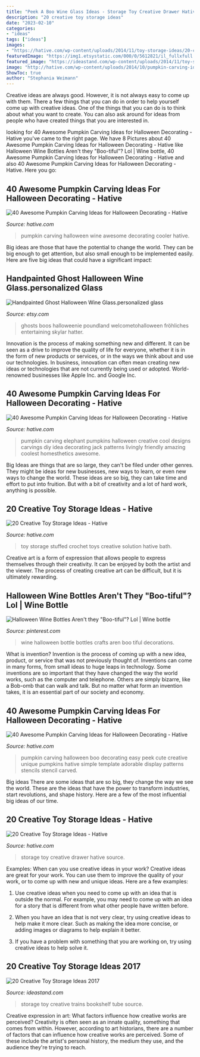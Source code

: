 ```yaml
---
title: "Peek A Boo Wine Glass Ideas - Storage Toy Creative Drawer Hative Source"
description: "20 creative toy storage ideas"
date: "2023-02-10"
categories:
- "ideas"
tags: ["ideas"]
images:
- "https://hative.com/wp-content/uploads/2014/11/toy-storage-ideas/20-crochet-stuffed-toy-solution.jpg"
featuredImage: "https://img1.etsystatic.com/000/0/5612821/il_fullxfull.262699591.jpg"
featured_image: "https://ideastand.com/wp-content/uploads/2014/11/toy-storage-ideas/15-bookshelf-for-trains.jpg"
image: "http://hative.com/wp-content/uploads/2014/10/pumpkin-carving-ideas/36-peek-a-boo.jpg"
ShowToc: true
author: "Stephania Weimann"
---
```



Creative ideas are always good. However, it is not always easy to come up with them. There a few things that you can do in order to help yourself come up with creative ideas. One of the things that you can do is to think about what you want to create. You can also ask around for ideas from people who have created things that you are interested in.

	

		
looking for 40 Awesome Pumpkin Carving Ideas for Halloween Decorating - Hative you've came to the right page. We have 8 Pictures about 40 Awesome Pumpkin Carving Ideas for Halloween Decorating - Hative like Halloween Wine Bottles Aren&#039;t they &quot;Boo-tiful&quot;? Lol | Wine bottle, 40 Awesome Pumpkin Carving Ideas for Halloween Decorating - Hative and also 40 Awesome Pumpkin Carving Ideas for Halloween Decorating - Hative. Here you go:
		
    
## 40 Awesome Pumpkin Carving Ideas For Halloween Decorating - Hative

<img loading=lazy src="https://hative.com/wp-content/uploads/2014/10/pumpkin-carving-ideas/30-wine-cooler-pumpkin.jpg" onerror="this.onerror=null;this.src='https://tse4.mm.bing.net/th?id=OIP.8FEsfgfBW_9Kq2kfCDJ__AHaLr&amp;pid=15.1';" alt="40 Awesome Pumpkin Carving Ideas for Halloween Decorating - Hative">

_Source: hative.com_

>pumpkin carving halloween wine awesome decorating cooler hative. 

	

Big ideas are those that have the potential to change the world. They can be big enough to get attention, but also small enough to be implemented easily. Here are five big ideas that could have a significant impact: 

    
## Handpainted Ghost Halloween Wine Glass.personalized Glass

<img loading=lazy src="https://img1.etsystatic.com/000/0/5612821/il_fullxfull.262699591.jpg" onerror="this.onerror=null;this.src='https://tse3.mm.bing.net/th?id=OIP.oXxOKS16Vge75m84nbdlbgHaG5&amp;pid=15.1';" alt="Handpainted Ghost Halloween Wine Glass.personalized glass">

_Source: etsy.com_

>ghosts boos halloweenie poundland welcometohalloween fröhliches entertaining skylar hatter. 

	

Innovation is the process of making something new and different. It can be seen as a drive to improve the quality of life for everyone, whether it is in the form of new products or services, or in the ways we think about and use our technologies. In business, innovation can often mean creating new ideas or technologies that are not currently being used or adopted. World-renowned businesses like Apple Inc. and Google Inc.

    
## 40 Awesome Pumpkin Carving Ideas For Halloween Decorating - Hative

<img loading=lazy src="https://hative.com/wp-content/uploads/2014/10/pumpkin-carving-ideas/25-elephant-pumpkin.jpg" onerror="this.onerror=null;this.src='https://tse3.mm.bing.net/th?id=OIP.ckNgBTfrVTNPfZ8VyDiHAQHaIh&amp;pid=15.1';" alt="40 Awesome Pumpkin Carving Ideas for Halloween Decorating - Hative">

_Source: hative.com_

>pumpkin carving elephant pumpkins halloween creative cool designs carvings diy idea decorating jack patterns livingly friendly amazing coolest homesthetics awesome. 

	

Big Ideas are things that are so large, they can't be filed under other genres. They might be ideas for new businesses, new ways to learn, or even new ways to change the world. These ideas are so big, they can take time and effort to put into fruition. But with a bit of creativity and a lot of hard work, anything is possible.

    
## 20 Creative Toy Storage Ideas - Hative

<img loading=lazy src="https://hative.com/wp-content/uploads/2014/11/toy-storage-ideas/20-crochet-stuffed-toy-solution.jpg" onerror="this.onerror=null;this.src='https://tse3.mm.bing.net/th?id=OIP.s2EL1LKfhQqGdq-P0OatqwHaLH&amp;pid=15.1';" alt="20 Creative Toy Storage Ideas - Hative">

_Source: hative.com_

>toy storage stuffed crochet toys creative solution hative bath. 

	

Creative art is a form of expression that allows people to express themselves through their creativity. It can be enjoyed by both the artist and the viewer. The process of creating creative art can be difficult, but it is ultimately rewarding.

    
## Halloween Wine Bottles Aren&#039;t They &quot;Boo-tiful&quot;? Lol | Wine Bottle

<img loading=lazy src="https://i.pinimg.com/originals/c4/1d/74/c41d747e13bc30045bb8172879fd0f4e.jpg" onerror="this.onerror=null;this.src='https://tse3.mm.bing.net/th?id=OIP.BdgzJgffKaFYD5ZcLNp7iwHaJ4&amp;pid=15.1';" alt="Halloween Wine Bottles Aren&#039;t they &quot;Boo-tiful&quot;? Lol | Wine bottle">

_Source: pinterest.com_

>wine halloween bottle bottles crafts aren boo tiful decorations. 

	

What is invention?
Invention is the process of coming up with a new idea, product, or service that was not previously thought of. Inventions can come in many forms, from small ideas to huge leaps in technology. Some inventions are so important that they have changed the way the world works, such as the computer and telephone. Others are simply bizarre, like a Bob-omb that can walk and talk. But no matter what form an invention takes, it is an essential part of our society and economy.

    
## 40 Awesome Pumpkin Carving Ideas For Halloween Decorating - Hative

<img loading=lazy src="http://hative.com/wp-content/uploads/2014/10/pumpkin-carving-ideas/36-peek-a-boo.jpg" onerror="this.onerror=null;this.src='https://tse4.mm.bing.net/th?id=OIP.fLGVosCzVWFA8AS1ujKWEAHaHa&amp;pid=15.1';" alt="40 Awesome Pumpkin Carving Ideas for Halloween Decorating - Hative">

_Source: hative.com_

>pumpkin carving halloween boo decorating easy peek cute creative unique pumpkins hative simple template adorable display patterns stencils stencil carved. 

	

Big ideas
There are some ideas that are so big, they change the way we see the world. These are the ideas that have the power to transform industries, start revolutions, and shape history. Here are a few of the most influential big ideas of our time.

    
## 20 Creative Toy Storage Ideas - Hative

<img loading=lazy src="https://hative.com/wp-content/uploads/2014/11/toy-storage-ideas/4-drawer-toy-storage.jpg" onerror="this.onerror=null;this.src='https://tse4.mm.bing.net/th?id=OIP.dKhsv-71-3k9yNXjC1-W3AHaLH&amp;pid=15.1';" alt="20 Creative Toy Storage Ideas - Hative">

_Source: hative.com_

>storage toy creative drawer hative source. 

	

Examples: When can you use creative ideas in your work?
Creative ideas are great for your work. You can use them to improve the quality of your work, or to come up with new and unique ideas. Here are a few examples:
1. Use creative ideas when you need to come up with an idea that is outside the normal. For example, you may need to come up with an idea for a story that is different from what other people have written before.

2. When you have an idea that is not very clear, try using creative ideas to help make it more clear. Such as making the idea more concise, or adding images or diagrams to help explain it better.

3. If you have a problem with something that you are working on, try using creative ideas to help solve it.

    
## 20 Creative Toy Storage Ideas 2017

<img loading=lazy src="https://ideastand.com/wp-content/uploads/2014/11/toy-storage-ideas/15-bookshelf-for-trains.jpg" onerror="this.onerror=null;this.src='https://tse3.mm.bing.net/th?id=OIP.KTJ5KA2kD2tVlftxMnjwcgHaPC&amp;pid=15.1';" alt="20 Creative Toy Storage Ideas 2017">

_Source: ideastand.com_

>storage toy creative trains bookshelf tube source. 

	

Creative expression in art: What factors influence how creative works are perceived?
Creativity is often seen as an innate quality, something that comes from within. However, according to art historians, there are a number of factors that can influence how creative works are perceived. Some of these include the artist's personal history, the medium they use, and the audience they're trying to reach.

